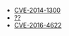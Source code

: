 
- [CVE-2014-1300](https://bugs.chromium.org/p/project-zero/issues/detail?id=77&can=1&q=webkit&redir=1)
- [??](http://googleprojectzero.blogspot.kr/2014/07/pwn4fun-spring-2014-safari-part-i_24.html)
- [CVE-2016-4622](http://www.phrack.org/papers/attacking_javascript_engines.html)
